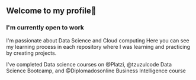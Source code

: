 ## Welcome to my profile👋
### I'm currently open to work

I'm passionate about Data Science and Cloud computing
Here you can see my learning process in each repository
where I was learning and practicing by creating projects.

I've completed Data science courses on @Platzi, @tzuzulcode Data Science Bootcamp, and @Diplomadosonline Business Intelligence course




<!--
**JeeremyC/JeeremyC** is a ✨ _special_ ✨ repository because its `README.md` (this file) appears on your GitHub profile.

Here are some ideas to get you started:

- 🔭 I’m currently working on ...
- 🌱 I’m currently learning ...
- 👯 I’m looking to collaborate on ...
- 🤔 I’m looking for help with ...
- 💬 Ask me about ...
- 📫 How to reach me: ...
- 😄 Pronouns: ...
- ⚡ Fun fact: ...
-->
